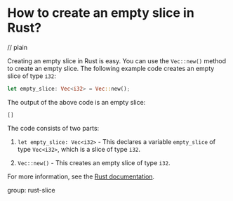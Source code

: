 # How to create an empty slice in Rust?
// plain

Creating an empty slice in Rust is easy. You can use the `Vec::new()` method to create an empty slice. The following example code creates an empty slice of type `i32`:

```rust
let empty_slice: Vec<i32> = Vec::new();
```

The output of the above code is an empty slice:

```
[]
```

The code consists of two parts:

1. `let empty_slice: Vec<i32>` - This declares a variable `empty_slice` of type `Vec<i32>`, which is a slice of type `i32`.

2. `Vec::new()` - This creates an empty slice of type `i32`.

For more information, see the [Rust documentation](https://doc.rust-lang.org/std/vec/struct.Vec.html#method.new).

group: rust-slice